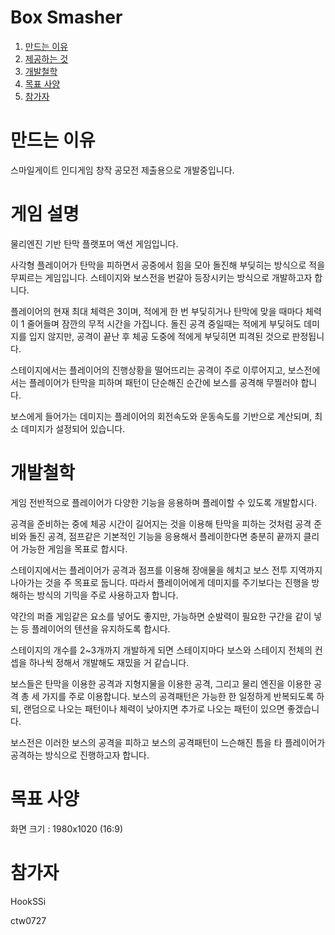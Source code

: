 Box Smasher
====

1. [만드는 이유](#만드는-이유)
2. [제공하는 것](#제공하는-것)
3. [개발철학](#개발철학)
4. [목표 사양](#목표-사양)
5. [참가자](#참가자)

# 만드는 이유

스마일게이트 인디게임 창작 공모전 제출용으로 개발중입니다.


# 게임 설명

물리엔진 기반 탄막 플랫포머 액션 게임입니다.

사각형 플레이어가 탄막을 피하면서 공중에서 힘을 모아 돌진해 부딪히는 방식으로 적을 무찌르는 게임입니다.
스테이지와 보스전을 번갈아 등장시키는 방식으로 개발하고자 합니다.

플레이어의 현재 최대 체력은 3이며, 적에게 한 번 부딪히거나 탄막에 맞을 때마다 체력이 1 줄어들며 잠깐의 무적 시간을 가집니다.
돌진 공격 중일때는 적에게 부딪혀도 데미지를 입지 않지만, 공격이 끝난 후 체공 도중에 적에게 부딪히면 피격된 것으로 판정됩니다.

스테이지에서는 플레이어의 진행상황을 떨어뜨리는 공격이 주로 이루어지고,
보스전에서는 플레이어가 탄막을 피하며 패턴이 단순해진 순간에 보스를 공격해 무찔러야 합니다.

보스에게 들어가는 데미지는 플레이어의 회전속도와 운동속도를 기반으로 계산되며, 최소 데미지가 설정되어 있습니다.


# 개발철학

게임 전반적으로 플레이어가 다양한 기능을 응용하며 플레이할 수 있도록 개발합시다.

공격을 준비하는 중에 체공 시간이 길어지는 것을 이용해 탄막을 피하는 것처럼
공격 준비와 돌진 공격, 점프같은 기본적인 기능을 응용해서 플레이한다면 충분히 끝까지 클리어 가능한 게임을 목표로 합시다.

스테이지에서는 플레이어가 공격과 점프를 이용해 장애물을 헤치고 보스 전투 지역까지 나아가는 것을 주 목표로 둡니다.
따라서 플레이어에게 데미지를 주기보다는 진행을 방해하는 방식의 기믹을 주로 사용하고자 합니다.

약간의 퍼즐 게임같은 요소를 넣어도 좋지만, 가능하면 순발력이 필요한 구간을 같이 넣는 등 플레이어의 텐션을 유지하도록 합시다.

스테이지의 개수를 2~3개까지 개발하게 되면
스테이지마다 보스와 스테이지 전체의 컨셉을 하나씩 정해서 개발해도 재밌을 거 같습니다.

보스들은 탄막을 이용한 공격과 지형지물을 이용한 공격, 그리고 물리 엔진을 이용한 공격 총 세 가지를 주로 이용합니다.
보스의 공격패턴은 가능한 한 일정하게 반복되도록 하되, 랜덤으로 나오는 패턴이나 체력이 낮아지면 추가로 나오는 패턴이 있으면 좋겠습니다.

보스전은 이러한 보스의 공격을 피하고 보스의 공격패턴이 느슨해진 틈을 타 플레이어가 공격하는 방식으로 진행하고자 합니다.


# 목표 사양

화면 크기 : 1980x1020 (16:9)


# 참가자
HookSSi

ctw0727

